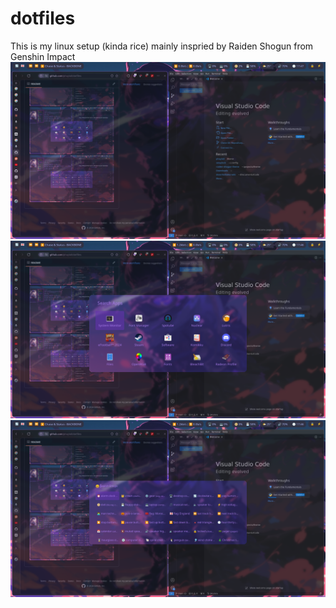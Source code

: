 # dotfiles
This is my linux setup (kinda rice) mainly inspried by Raiden Shogun from Genshin Impact
![alt](https://github.com/phaylali/dotfiles/blob/main/default.png)
![alt](https://github.com/phaylali/dotfiles/blob/main/launcher.png)
![alt](https://github.com/phaylali/dotfiles/blob/main/emojis.png)
